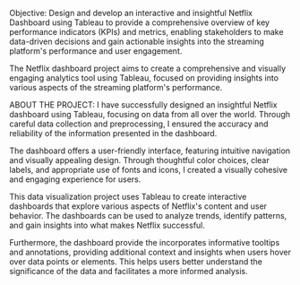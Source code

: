 Objective:
Design and develop an interactive and insightful Netflix Dashboard using Tableau to provide a comprehensive overview of key performance indicators (KPIs) and metrics, enabling stakeholders to make data-driven decisions and gain actionable insights into the streaming platform's performance and user engagement.

The Netflix dashboard project aims to create a comprehensive and visually engaging analytics tool using Tableau, focused on providing insights into various aspects of the streaming platform's performance. 



ABOUT THE PROJECT:
I have successfully designed an insightful Netflix  dashboard using Tableau, focusing on data from all over the world. Through careful data collection and preprocessing, I ensured the accuracy and reliability of the information presented in the dashboard.

The dashboard offers a user-friendly interface, featuring intuitive navigation and visually appealing design. Through thoughtful color choices, clear labels, and appropriate use of fonts and icons, I created a visually cohesive and engaging experience for users.

This data visualization project uses Tableau to create interactive dashboards that explore various aspects of Netflix's content and user behavior. The dashboards can be used to analyze trends, identify patterns, and gain insights into what makes Netflix successful.

Furthermore, the dashboard provide the  incorporates informative tooltips and annotations, providing additional context and insights when users hover over data points or elements. This helps users better understand the significance of the data and facilitates a more informed analysis.
